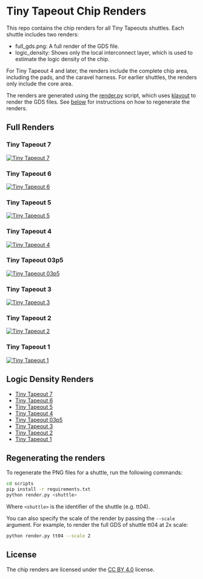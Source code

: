 # Tiny Tapeout Chip Renders

This repo contains the chip renders for all Tiny Tapeouts shuttles. Each shuttle includes two renders:

- full_gds.png: A full render of the GDS file.
- logic_density: Shows only the local interconnect layer, which is used to estimate the logic density of the chip.

For Tiny Tapeout 4 and later, the renders include the complete chip area, including the pads, and the caravel harness. For earlier shuttles, the renders only include the core area.

The renders are generated using the [render.py](scripts/render.py) script, which uses [klayout](https://www.klayout.org/) to render the GDS files. See [below](#regenerating-the-renders) for instructions on how to regenerate the renders.

## Full Renders

### Tiny Tapeout 7

[![Tiny Tapeout 7](shuttles/tt07/full_gds.png)](shuttles/tt07/full_gds.png)

### Tiny Tapeout 6

[![Tiny Tapeout 6](shuttles/tt06/full_gds.png)](shuttles/tt06/full_gds.png)

### Tiny Tapeout 5

[![Tiny Tapeout 5](shuttles/tt05/full_gds.png)](shuttles/tt05/full_gds.png)

### Tiny Tapeout 4

[![Tiny Tapeout 4](shuttles/tt04/full_gds.png)](shuttles/tt04/full_gds.png)

### Tiny Tapeout 03p5

[![Tiny Tapeout 03p5](shuttles/tt03p5/full_gds.png)](shuttles/tt03p5/full_gds.png)

### Tiny Tapeout 3

[![Tiny Tapeout 3](shuttles/tt03/full_gds.png)](shuttles/tt03/full_gds.png)

### Tiny Tapeout 2

[![Tiny Tapeout 2](shuttles/tt02/full_gds.png)](shuttles/tt02/full_gds.png)

### Tiny Tapeout 1

[![Tiny Tapeout 1](shuttles/tt01/full_gds.png)](shuttles/tt01/full_gds.png)

## Logic Density Renders

* [Tiny Tapeout 7](shuttles/tt07/logic_density.png)
* [Tiny Tapeout 6](shuttles/tt06/logic_density.png)
* [Tiny Tapeout 5](shuttles/tt05/logic_density.png)
* [Tiny Tapeout 4](shuttles/tt04/logic_density.png)
* [Tiny Tapeout 03p5](shuttles/tt03p5/logic_density.png)
* [Tiny Tapeout 3](shuttles/tt03/logic_density.png)
* [Tiny Tapeout 2](shuttles/tt02/logic_density.png)
* [Tiny Tapeout 1](shuttles/tt01/logic_density.png)

## Regenerating the renders

To regenerate the PNG files for a shuttle, run the following commands:

```bash
cd scripts
pip install -r requirements.txt
python render.py <shuttle>
```

Where `<shuttle>` is the identifier of the shuttle (e.g. tt04).

You can also specify the scale of the render by passing the `--scale` argument. For example, to render the full GDS of shuttle tt04 at 2x scale:

```bash
python render.py tt04 --scale 2
```

## License

The chip renders are licensed under the [CC BY 4.0](https://creativecommons.org/licenses/by/4.0/) license.